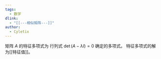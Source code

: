 ```yaml
---
tags:
  - 数学
dlink:
  - "[[---相似矩阵---]]"
author:
  - Cyletix
---
```

矩阵 $A$ 的特征多项式为 行列式 $\det(A - \lambda I) = 0$ 确定的多项式。
特征多项式的解为[[特征值]]。